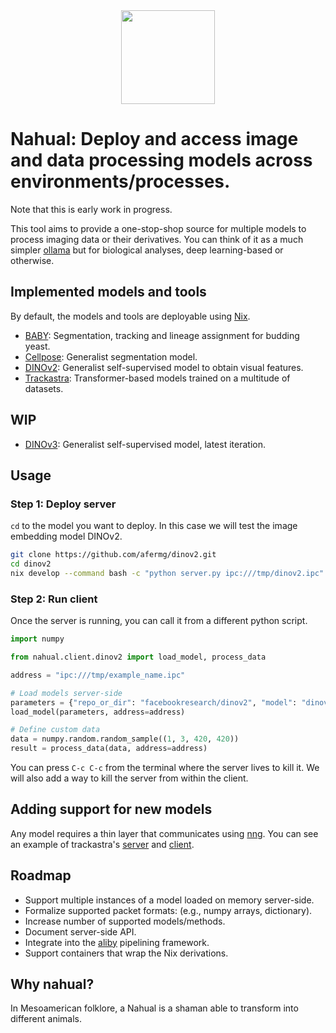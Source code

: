 <div align="center">
<img src="./logo.svg" width="150px">
</div>

# Nahual: Deploy and access image and data processing models across environments/processes.

Note that this is early work in progress.

This tool aims to provide a one-stop-shop source for multiple models to process imaging data or their derivatives. You can think of it as a much simpler [ollama](https://github.com/ollama/ollama) but for biological analyses, deep learning-based or otherwise.

## Implemented models and tools 
By default, the models and tools are deployable using [Nix](https://nixos.org/).

- [BABY](https://github.com/afermg/baby): Segmentation, tracking and lineage assignment for budding yeast.
- [Cellpose](https://github.com/afermg/cellpose): Generalist segmentation model.
- [DINOv2](https://github.com/afermg/dinov2): Generalist self-supervised model to obtain visual features.
- [Trackastra](https://github.com/afermg/trackastra): Transformer-based models trained on a multitude of datasets.

## WIP
- [DINOv3](https://github.com/afermg/dinov3): Generalist self-supervised model, latest iteration.

## Usage
### Step 1: Deploy server
`cd` to the model you want to deploy. In this case we will test the image embedding model DINOv2.

```bash
git clone https://github.com/afermg/dinov2.git
cd dinov2
nix develop --command bash -c "python server.py ipc:///tmp/dinov2.ipc"
```

### Step 2: Run client
Once the server is running, you can call it from a different python script.
```python
import numpy

from nahual.client.dinov2 import load_model, process_data

address = "ipc:///tmp/example_name.ipc"

# Load models server-side
parameters = {"repo_or_dir": "facebookresearch/dinov2", "model": "dinov2_vits14_lc"}
load_model(parameters, address=address)

# Define custom data
data = numpy.random.random_sample((1, 3, 420, 420))
result = process_data(data, address=address)
```

You can press `C-c C-c` from the terminal where the server lives to kill it. We will also add a way to kill the server from within the client.

## Adding support for new models
Any model requires a thin layer that communicates using [nng](https://github.com/nanomsg/nng). You can see an example of trackastra's [server](https://github.com/afermg/trackastra/blob/main/server.py) and [client](https://github.com/afermg/nahual/blob/master/src/nahual.client/trackastra.py).
	
## Roadmap
- Support multiple instances of a model loaded on memory server-side.
- Formalize supported packet formats: (e.g., numpy arrays, dictionary).
- Increase number of supported models/methods.	
- Document server-side API.
- Integrate into the [aliby](github.com/afermg/aliby) pipelining framework.
- Support containers that wrap the Nix derivations.

## Why nahual?
In Mesoamerican folklore, a Nahual is a shaman able to transform into different animals.

